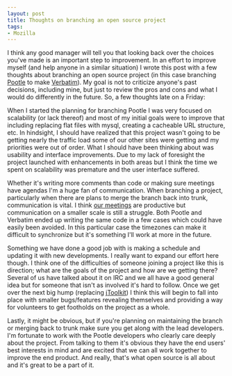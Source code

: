 ```yaml
---
layout: post
title: Thoughts on branching an open source project
tags:
- Mozilla
---
```

<p>I think any good manager will tell you that looking back over the choices you've made is an important step to improvement.  In an effort to improve myself (and help anyone in a similar situation) I wrote this post with a few thoughts about branching an open source project (in this case branching <a href="http://translate.sourceforge.net/wiki/pootle/index?redirect=1">Pootle</a> to make <a href="https://wiki.mozilla.org/Verbatim">Verbatim</a>).  My goal is not to criticize anyone's past decisions, including mine, but just to review the pros and cons and what I would do differently in the future.  So, a few thoughts late on a Friday:</p>
<p>When I started the planning for branching Pootle I was very focused on scalability (or lack thereof) and most of my initial goals were to improve that including replacing flat files with mysql, creating a cacheable URL structure, etc.  In hindsight, I should have realized that this project wasn't going to be getting nearly the traffic load some of our other sites were getting and my priorities were out of order.  What I should have been thinking about was usability and interface improvements.  Due to my lack of foresight the project launched with enhancements in both areas but I think the time we spent on scalability was premature and the user interface suffered.</p>
<p>Whether it's writing more comments than code or making sure meetings have agendas I'm a huge fan of communication.  When branching a project, particularly when there are plans to merge the branch back into trunk, communication is vital.  I think <a href="https://wiki.mozilla.org/Verbatim:Meeting_Notepad">our meetings</a> are productive but communication on a smaller scale is still a struggle.  Both Pootle and Verbatim ended up writing the same code in a few cases which could have easily been avoided.  In this particular case the timezones can make it difficult to synchronize but it's something I'll work at more in the future.</p>
<p>Something we have done a good job with is making a schedule and updating it with new developments.  I really want to expand our effort here though.  I think one of the difficulties of someone joining a project like this is direction; what are the goals of the project and how are we getting there?  Several of us have talked about it on IRC and we all have a good general idea but for someone that isn't as involved it's hard to follow.  Once we get over the next big hump (replacing <a href="http://jtoolkit.sourceforge.net/">jToolkit</a>) I think this will begin to fall into place with smaller bugs/features revealing themselves and providing a way for volunteers to get footholds on the project as a whole.</p>
<p>Lastly, it might be obvious, but if you're planning on maintaining the branch or merging back to trunk make sure you get along with the lead developers.  I'm fortunate to work with the Pootle developers who clearly care deeply about the project.  From talking to them it's obvious they have the end users' best interests in mind and are excited that we can all work together to improve the end product.  And really, that's what open source is all about and it's great to be a part of it.</p>
